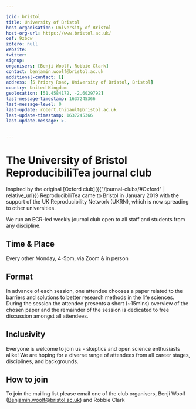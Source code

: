 ```yaml
---

jcid: bristol
title: University of Bristol
host-organisation: University of Bristol
host-org-url: https://www.bristol.ac.uk/
osf: 9zbcw
zotero: null
website: 
twitter: 
signup: 
organisers: [Benji Woolf, Robbie Clark]
contact: benjamin.woolf@bristol.ac.uk
additional-contact: []
address: [5 Priory Road, University of Bristol, Bristol]
country: United Kingdom
geolocation: [51.4584172, -2.6029792]
last-message-timestamp: 1637245366
last-message-level: 0
last-update: robert.thibault@bristol.ac.uk
last-update-timestamp: 1637245366
last-update-message: >-
  

---
```


# The University of Bristol ReproducibiliTea journal club 

Inspired by the original [Oxford club]({{"/journal-clubs/#Oxford" | relative_url}}) ReproducibiliTea came to Bristol in January 2019 with the support of the UK Reproducibility Network (UKRN), which is now spreading to other universities.

We run an ECR-led weekly journal club open to all staff and students from any discipline.

## Time & Place

Every other Monday, 4-5pm, via Zoom & in person

## Format

In advance of each session, one attendee chooses a paper related to the barriers and solutions to better research methods in the life sciences. During the session the attendee presents a short (~15mins) overview of the chosen paper and the remainder of the session is dedicated to free discussion amongst all attendees.

## Inclusivity

Everyone is welcome to join us - skeptics and open science enthusiasts alike! We are hoping for a diverse range of attendees from all career stages, disciplines, and backgrounds.

## How to join

To join the mailing list please email one of the club organisers, Benji Woolf (Benjamin.woolf@bristol.ac.uk) and Robbie Clark
